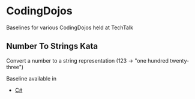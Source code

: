 # CodingDojos
Baselines for various CodingDojos held at TechTalk

## Number To Strings Kata
Convert a number to a string representation (123 -> "one hundred twenty-three")

Baseline available in
* [C#](NumberToStringKata/CSharp)